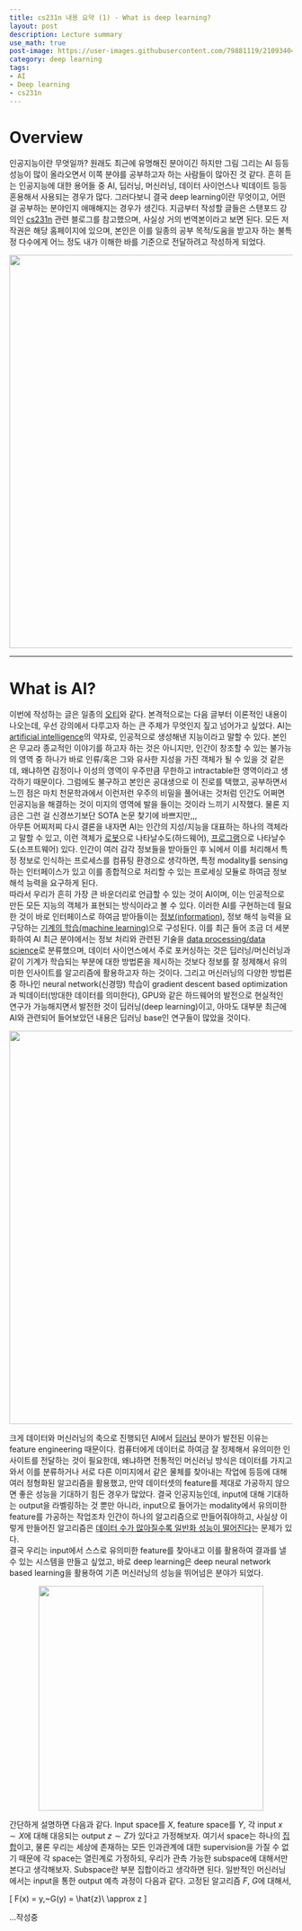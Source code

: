 ```yaml
---
title: cs231n 내용 요약 (1) - What is deep learning?
layout: post
description: Lecture summary
use_math: true
post-image: https://user-images.githubusercontent.com/79881119/210934049-762c2540-c097-4107-89ba-32bd2b8bc9f3.png
category: deep learning
tags:
- AI
- Deep learning
- cs231n
---
```


# Overview

인공지능이란 무엇일까? 원래도 최근에 유명해진 분야이긴 하지만 그림 그리는 AI 등등 성능이 많이 올라오면서 이쪽 분야를 공부하고자 하는 사람들이 많아진 것 같다. 흔히 듣는 인공지능에 대한 용어들 중 AI, 딥러닝, 머신러닝, 데이터 사이언스나 빅데이트 등등 혼용해서 사용되는 경우가 많다. 그러다보니 결국 deep learning이란 무엇이고, 어떤 걸 공부하는 분야인지 애매해지는 경우가 생긴다. 지금부터 작성할 글들은 스탠포드 강의인 [cs231n](https://cs231n.github.io/) 관련 블로그를 참고했으며, 사실상 거의 번역본이라고 보면 된다. 모든 저작권은 해당 홈페이지에 있으며, 본인은 이를 일종의 공부 목적/도움을 받고자 하는 불특정 다수에게 어느 정도 내가 이해한 바를 기준으로 전달하려고 작성하게 되었다.

<p align="center">
    <img src="https://user-images.githubusercontent.com/79881119/210956163-47545d18-c612-4669-a8ff-32b4dbb26dfd.png" width="700"/>
</p>

---

# What is AI?
이번에 작성하는 글은 일종의 <U>오티</U>와 같다. 본격적으로는 다음 글부터 이론적인 내용이 나오는데, 우선 강의에서 다루고자 하는 큰 주제가 무엇인지 짚고 넘어가고 싶었다. AI는 <U>artificial intelligence</U>의 약자로, 인공적으로 생성해낸 지능이라고 말할 수 있다. 본인은 무교라 종교적인 이야기를 하고자 하는 것은 아니지만, 인간이 창조할 수 있는 불가능의 영역 중 하나가 바로 인류/혹은 그와 유사한 지성을 가진 객체가 될 수 있을 것 같은데, 왜냐하면 감정이나 이성의 영역이 우주만큼 무한하고 intractable한 영역이라고 생각하기 때문이다. 그럼에도 불구하고 본인은 공대생으로 이 진로를 택했고, 공부하면서 느낀 점은 마치 천문학과에서 이런저런 우주의 비밀을 풀어내는 것처럼 인간도 어쩌면 인공지능을 해결하는 것이 미지의 영역에 발을 들이는 것이라 느끼기 시작했다. 물론 지금은 그런 걸 신경쓰기보단 SOTA 논문 찾기에 바쁘지만,,,   
아무튼 어찌저찌 다시 결론을 내자면 AI는 인간의 지성/지능을 대표하는 하나의 객체라고 말할 수 있고, 이런 객체가 <U>로봇</U>으로 나타날수도(하드웨어), <U>프로그램</U>으로 나타날수도(소프트웨어) 있다. 인간이 여러 감각 정보들을 받아들인 후 뇌에서 이를 처리해서 특정 정보로 인식하는 프로세스를 컴퓨팅 환경으로 생각하면, 특정 modality를 sensing하는 인터페이스가 있고 이를 종합적으로 처리할 수 있는 프로세싱 모듈로 하여금 정보 해석 능력을 요구하게 된다.   
따라서 우리가 흔히 가장 큰 바운더리로 언급할 수 있는 것이 AI이며, 이는 인공적으로 만든 모든 지능의 객체가 표현되는 방식이라고 볼 수 있다. 이러한 AI를 구현하는데 필요한 것이 바로 인터페이스로 하여금 받아들이는 <U>정보(information)</U>, 정보 해석 능력을 요구당하는 <U>기계의 학습(machine learning)</U>으로 구성된다. 이를 최근 들어 조금 더 세분화하여 AI 최근 분야에서는 정보 처리와 관련된 기술을 <U>data processing/data science</U>로 분류했으며, 데이터 사이언스에서 주로 포커싱하는 것은 딥러닝/머신러닝과 같이 기계가 학습되는 부분에 대한 방법론을 제시하는 것보다 정보를 잘 정제해서 유의미한 인사이트를 알고리즘에 활용하고자 하는 것이다. 그리고 머신러닝의 다양한 방법론 중 하나인 neural network(신경망) 학습이 gradient descent based optimization과 빅데이터(방대한 데이터를 의미한다), GPU와 같은 하드웨어의 발전으로 현실적인 연구가 가능해지면서 발전한 것이 딥러닝(deep learning)이고, 아마도 대부분 최근에 AI와 관련되어 들어보았던 내용은 딥러닝 base인 연구들이 많았을 것이다. 

<p align="center">
    <img src="https://user-images.githubusercontent.com/79881119/210958358-5a0abde7-49fc-47b1-a5aa-08dcd5084c8f.png" width="700"/>
</p>

크게 데이터와 머신러닝의 축으로 진행되던 AI에서 <U>딥러닝</U> 분야가 발전된 이유는 feature engineering 때문이다. 컴퓨터에게 데이터로 하여금 잘 정제해서 유의미한 인사이트를 전달하는 것이 필요한데, 왜냐하면 전통적인 머신러닝 방식은 데이터를 가지고 와서 이를 분류하거나 서로 다른 이미지에서 같은 물체를 찾아내는 작업에 등등에 대해 여러 정형화된 알고리즘을 활용했고, 만약 데이터셋의 feature를 제대로 가공하지 않으면 좋은 성능을 기대하기 힘든 경우가 많았다. 결국 인공지능인데, input에 대해 기대하는 output을 라벨링하는 것 뿐만 아니라, input으로 들어가는 modality에서 유의미한 feature를 가공하는 작업조차 인간이 하나의 알고리즘으로 만들어줘야하고, 사실상 이렇게 만들어진 알고리즘은 <U>데이터 수가 많아질수록 일반화 성능이 떨어진다</U>는 문제가 있다.   
결국 우리는 input에서 스스로 유의미한 feature를 찾아내고 이를 활용하여 결과를 낼 수 있는 시스템을 만들고 싶었고, 바로 deep learning은 deep neural network based learning을 활용하여 기존 머신러닝의 성능을 뛰어넘은 분야가 되었다.

<p align="center">
    <img src="https://user-images.githubusercontent.com/79881119/210959561-07549eed-d4d4-4fc4-a4ec-27163c86dc04.png" width="400"/>
</p>

간단하게 설명하면 다음과 같다. Input space를 $X$, feature space를 $Y$, 각 input $x \sim X$에 대해 대응되는 output $z \sim Z$가 있다고 가정해보자. 여기서 space는 하나의 <U>집합</U>이고, 물론 우리는 세상에 존재하는 모든 인과관계에 대한 supervision을 가질 수 없기 때문에 각 space는 열린계로 가정하되, 우리가 관측 가능한 subspace에 대해서만 본다고 생각해보자. Subspace란 부분 집합이라고 생각하면 된다. 일반적인 머신러닝에서는 input을 통한 output 예측 과정이 다음과 같다. 고정된 알고리즘 $F,~G$에 대해서,

\[
    F(x) = y,~G(y) = \hat{z}\ \approx z
\]

...작성중